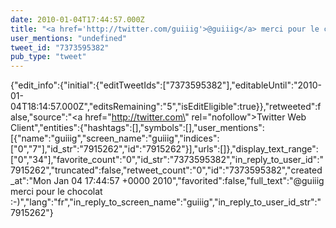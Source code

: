 ```yaml
---
date: 2010-01-04T17:44:57.000Z
title: "<a href='http://twitter.com/guiiig'>@guiiig</a> merci pour le chocolat :-)″"
user_mentions: "undefined"
tweet_id: "7373595382"
pub_type: "tweet"
---
```

{"edit_info":{"initial":{"editTweetIds":["7373595382"],"editableUntil":"2010-01-04T18:14:57.000Z","editsRemaining":"5","isEditEligible":true}},"retweeted":false,"source":"<a href=\"http://twitter.com\" rel=\"nofollow\">Twitter Web Client</a>","entities":{"hashtags":[],"symbols":[],"user_mentions":[{"name":"guiiig","screen_name":"guiiig","indices":["0","7"],"id_str":"7915262","id":"7915262"}],"urls":[]},"display_text_range":["0","34"],"favorite_count":"0","id_str":"7373595382","in_reply_to_user_id":"7915262","truncated":false,"retweet_count":"0","id":"7373595382","created_at":"Mon Jan 04 17:44:57 +0000 2010","favorited":false,"full_text":"@guiiig merci pour le chocolat :-)","lang":"fr","in_reply_to_screen_name":"guiiig","in_reply_to_user_id_str":"7915262"}
